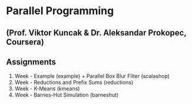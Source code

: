 # Parallel Programming
## (Prof. Viktor Kuncak & Dr. Aleksandar Prokopec, Coursera)
## Assignments


1.  Week - Example (example) + Parallel Box Blur Filter (scalashop)
2.  Week - Reductions and Prefix Sums (reductions)
3.  Week - K-Means (kmeans)
4.  Week - Barnes-Hut Simulation (barneshut)
